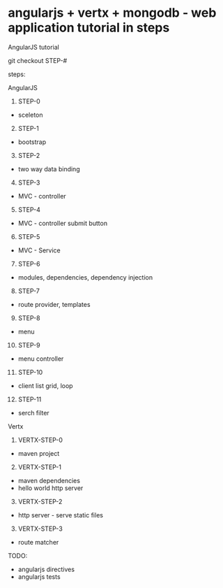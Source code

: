 angularjs + vertx + mongodb - web application tutorial in steps
==================

AngularJS tutorial

git checkout STEP-#

steps:

AngularJS

1. STEP-0
  * sceleton
2. STEP-1
  * bootstrap
3. STEP-2
  * two way data binding
4. STEP-3
  * MVC - controller
5. STEP-4
  * MVC - controller submit button
6. STEP-5
  * MVC - Service
7. STEP-6
  * modules, dependencies, dependency injection
8. STEP-7
  * route provider, templates
9. STEP-8
  * menu
10. STEP-9
  * menu controller
11. STEP-10
  * client list grid, loop
12. STEP-11
  * serch filter

Vertx

1. VERTX-STEP-0
  * maven project
2. VERTX-STEP-1
  * maven dependencies
  * hello world http server
3. VERTX-STEP-2
  * http server - serve static files
3. VERTX-STEP-3
  * route matcher
  
TODO:
  - angularjs directives
  - angularjs tests
